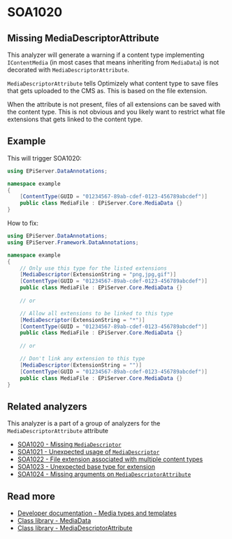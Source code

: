 # SOA1020

## Missing MediaDescriptorAttribute

This analyzer will generate a warning if a content type implementing
`IContentMedia` (in most cases that means inheriting from `MediaData`)
is not decorated with `MediaDescriptorAttribute`.

`MediaDescriptorAttribute` tells Optimizely what content type to
save files that gets uploaded to the CMS as. This is based on the file extension.

When the attribute is not present, files of all extensions can be
saved with the content type. This is not obvious and you likely want to restrict
what file extensions that gets linked to the content type.

## Example

This will trigger SOA1020:
```C#
using EPiServer.DataAnnotations;

namespace example
{
	[ContentType(GUID = "01234567-89ab-cdef-0123-456789abcdef")]
	public class MediaFile : EPiServer.Core.MediaData {}
}
```

How to fix:
```C#
using EPiServer.DataAnnotations;
using EPiServer.Framework.DataAnnotations;

namespace example
{
	// Only use this type for the listed extensions
	[MediaDescriptor(ExtensionString = "png,jpg,gif")]
	[ContentType(GUID = "01234567-89ab-cdef-0123-456789abcdef")]
	public class MediaFile : EPiServer.Core.MediaData {}
	
	// or

	// Allow all extensions to be linked to this type
	[MediaDescriptor(ExtensionString = "*")]
	[ContentType(GUID = "01234567-89ab-cdef-0123-456789abcdef")]
	public class MediaFile : EPiServer.Core.MediaData {}
	
	// or

	// Don't link any extension to this type
	[MediaDescriptor(ExtensionString = "")]
	[ContentType(GUID = "01234567-89ab-cdef-0123-456789abcdef")]
	public class MediaFile : EPiServer.Core.MediaData {}
}
```

## Related analyzers

This analyzer is a part of a group of analyzers for the `MediaDescriptorAttribute` attribute

- [SOA1020 - Missing `MediaDescriptor`](https://github.com/Stekeblad/stekeblad.optimizely.analyzers/blob/master/doc/Analyzers/SOA1020.md)
- [SOA1021 - Unexpected usage of `MediaDescriptor`](https://github.com/Stekeblad/stekeblad.optimizely.analyzers/blob/master/doc/Analyzers/SOA1021.md)
- [SOA1022 - File extension associated with multiple content types](https://github.com/Stekeblad/stekeblad.optimizely.analyzers/blob/master/doc/Analyzers/SOA1022.md)
- [SOA1023 - Unexpected base type for extension](https://github.com/Stekeblad/stekeblad.optimizely.analyzers/blob/master/doc/Analyzers/SOA1023.md)
- [SOA1024 - Missing arguments on `MediaDescriptorAttribute`](https://github.com/Stekeblad/stekeblad.optimizely.analyzers/blob/master/doc/Analyzers/SOA1024.md)

## Read more

- [Developer documentation - Media types and templates](https://docs.developers.optimizely.com/content-management-system/docs/media-types-and-templates)
- [Class library - MediaData](https://world.optimizely.com/csclasslibraries/cms/EPiServer.Core.MediaData?version=12)
- [Class library - MediaDescriptorAttribute](https://world.optimizely.com/csclasslibraries/cms/EPiServer.Framework.DataAnnotations.MediaDescriptorAttribute?version=12)
